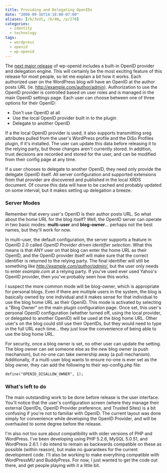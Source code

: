 ```yaml
---
title: Providing and Delegating OpenIDs
date: "2008-09-16T14:18:00-07:00"
aliases: [/b/3vd1, /b/4W, /p/270]
categories:
  - identity
  - technology
tags:
  - wordpress
  - openid
  - wp-openid
---
```


The [next major release][] of wp-openid includes a built-in OpenID provider and delegation engine. This will certainly
be the most exciting feature of this release for most people, so let me explain a bit how it works. Each authorized
user on the WordPress blog will have an OpenID at the author posts URL (ie. http://example.com/author/admin).
Authorization to use the OpenID provider is controlled based on user roles and is managed in the main OpenID settings
page. Each user can choose between one of three options for their OpenID:

- Don't use OpenID at all
- Use the local OpenID provider built in to the plugin
- Delegate to another OpenID

If a the local OpenID provider is used, it also supports transmitting sreg attributes pulled from the user's WordPress
profile and the DiSo Profiles plugin, if it's installed. The user can update this data before releasing it to the
relying party, but those changes aren't currently stored. In addition, trust decisions are recorded and stored for the
user, and can be modified from their config page at any time.

If a user chooses to delegate to another OpenID, they need only provide the delegate OpenID itself. All server
configuration and supported extensions from that provider are discovered and published in the local XRDS document. Of
course this data will have to be cached and probably updated on some interval, but it makes setting up delegation a
breeze.

[next major release]: /2008/09/the-next-steps-with-wp-openid

### Server Modes

Remember that every user's OpenID is their author posts URL. So what about the home URL for the blog itself? Well, the
OpenID server can operate in two basic modes: **multi-user** and **blog-owner**... perhaps not the best names, but
they'll work for now.

In multi-user, the default configuration, the server supports a feature in OpenID 2.0 called _OpenID Provider driven
identifier selection_. What this means is that ANY user on that blog can enter the home URL as their OpenID, and the
OpenID provider itself will make sure that the correct identifier is returned to the relying party. The final
identifier will still be something like *http://example.com/author/admin/*, but the user only needs to enter
_example.com_ at a relying party. If you've used ever used Yahoo's OpenID provider, then you've probably seen how this
works.

I suspect the more common mode will be blog-owner, which is appropriate for personal blogs. Even if there are multiple
users in the system, the blog is basically owned by one individual and it makes sense for that individual to use the
blog home URL as their OpenID. This mode is activated by selecting a "Blog Owner" on the main plugin configuration
page. Once set, this user's personal OpenID configuration (whether turned off, using the local provider, or delegated
to another OpenID) will be used at the blog home URL. Other user's on the blog could still use their OpenIDs, but they
would need to type in the full URL each time... they just lose the convenience of being able to use the blog home URL.

For security, once a blog owner is set, no other user can update the setting. The blog owner can set someone else as
the new blog owner (a push mechanism), but no-one can take ownership away (a pull mechanism). Additionally, if a
multi-user blog wants to ensure no-one is ever set as the blog owner, they can add the following to their wp-config.php
file:

    define("OPENID_DISALLOW_OWNER", 1);

### What's left to do

The main outstanding work to be done before release is the user interface. You'll notice that the user's configuration
screen (where they manage their external OpenIDs, OpenID Provider preference, and Trusted Sites) is a bit confusing if
you're not to familiar with OpenID. The current layout was done simply for convenience while developing the OpenID
Provider, and will be overhauled to some degree before the release.

I'm also not too sure about compatibility with older versions of PHP and WordPress. I've been developing using PHP
5.2.6, MySQL 5.0.51, and WordPress 2.6.1. I do intend to remain as backwards compatible on these as possible (within
reason), but make no guarantees for the current development code. I'll also be working to make everything compatible
with WordPressMU and BuddyPress. For now, I just wanted to get the code out there, and get people playing with it a
little bit.
